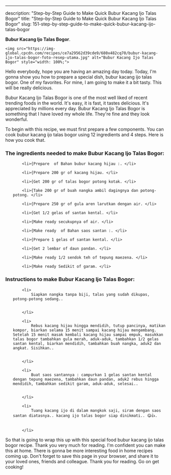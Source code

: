 ---
description: "Step-by-Step Guide to Make Quick Bubur Kacang Ijo Talas Bogor"
title: "Step-by-Step Guide to Make Quick Bubur Kacang Ijo Talas Bogor"
slug: 151-step-by-step-guide-to-make-quick-bubur-kacang-ijo-talas-bogor

<p>
	<strong>Bubur Kacang Ijo Talas Bogor</strong>. 
	
</p>
<p>
	
	<img src="https://img-global.cpcdn.com/recipes/ce7a29562d39cde9/680x482cq70/bubur-kacang-ijo-talas-bogor-foto-resep-utama.jpg" alt="Bubur Kacang Ijo Talas Bogor" style="width: 100%;">
	
	
</p>
<p>
	Hello everybody, hope you are having an amazing day today. Today, I'm gonna show you how to prepare a special dish, bubur kacang ijo talas bogor. One of my favorites. For mine, I am going to make it a bit tasty. This will be really delicious.
</p>
	
<p>
	
</p>
<p>
	Bubur Kacang Ijo Talas Bogor is one of the most well liked of recent trending foods in the world. It's easy, it is fast, it tastes delicious. It's appreciated by millions every day. Bubur Kacang Ijo Talas Bogor is something that I have loved my whole life. They're fine and they look wonderful.
</p>

<p>
To begin with this recipe, we must first prepare a few components. You can cook bubur kacang ijo talas bogor using 12 ingredients and 4 steps. Here is how you cook that.
</p>

<h3>The ingredients needed to make Bubur Kacang Ijo Talas Bogor:</h3>

<ol>
	
		<li>{Prepare  of Bahan bubur kacang hijau :. </li>
	
		<li>{Prepare 200 gr of kacang hijau. </li>
	
		<li>{Get 200 gr of talas bogor potong kotak. </li>
	
		<li>{Take 200 gr of buah nangka ambil dagingnya dan potong-potong. </li>
	
		<li>{Prepare 250 gr of gula aren larutkan dengan air. </li>
	
		<li>{Get 1/2 gelas of santan kental. </li>
	
		<li>{Make ready secukupnya of air. </li>
	
		<li>{Make ready  of Bahan saos santan :. </li>
	
		<li>{Prepare 1 gelas of santan kental. </li>
	
		<li>{Get 2 lembar of daun pandan. </li>
	
		<li>{Make ready 1/2 sendok teh of tepung maezena. </li>
	
		<li>{Make ready Sedikit of garam. </li>
	
</ol>
<p>
	
</p>

<h3>Instructions to make Bubur Kacang Ijo Talas Bogor:</h3>

<ol>
	
		<li>
			Siapkan nangka tanpa biji, talas yang sudah dikupas, potong-potong sedang..
			
			
		</li>
	
		<li>
			Rebus kacang hijau hingga mendidih, tutup pancinya, matikan kompor, biarkan selama 15 menit sampai kacang hijau mengembang. Setelah 15 menit masak kembali kacang hijau sampai empuk, masukkan talas bogor tambahkan gula merah, aduk-aduk, tambahkan 1/2 gelas santan kental, biarkan mendidih, tambahkan buah nangka, aduk2 dan angkat. Sisihkan..
			
			
		</li>
	
		<li>
			Buat saos santannya : campurkan 1 gelas santan kental dengan tepung maezena, tambahkan daun pandan, aduk2 rebus hingga mendidih, tambahkan sedikit garam, aduk-aduk, selesai..
			
			
		</li>
	
		<li>
			Tuang kacang ijo di dalam mangkok saji, siram dengan saos santan diatasnya.. kacang ijo talas bogor siap dinikmati.. 😋👍.
			
			
		</li>
	
</ol>

<p>
	
</p>

<p>
	So that is going to wrap this up with this special food bubur kacang ijo talas bogor recipe. Thank you very much for reading. I'm confident you can make this at home. There is gonna be more interesting food in home recipes coming up. Don't forget to save this page in your browser, and share it to your loved ones, friends and colleague. Thank you for reading. Go on get cooking!
</p>

